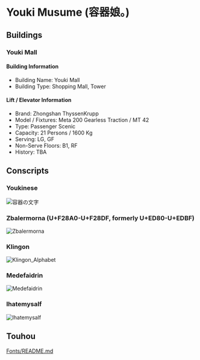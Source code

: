 # Youki Musume (容器娘。)
## Buildings
### Youki Mall
#### Building Information
- Building Name: Youki Mall
- Building Type: Shopping Mall, Tower
#### Lift / Elevator Information
- Brand: Zhongshan ThyssenKrupp
- Model / Fixtures: Meta 200 Gearless Traction / MT 42
- Type: Passenger Scenic
- Capacity: 21 Persons / 1600 Kg
- Serving: LG, GF
- Non-Serve Floors: B1, RF
- History: TBA
## Conscripts
### Youkinese
![容器の文字](https://github.com/user-attachments/assets/0ef3d914-0078-4960-8178-82f8e21bca74)
### Zbalermorna (U+F28A0-U+F28DF, formerly U+ED80-U+EDBF)
![Zbalermorna](https://github.com/user-attachments/assets/73e2015a-00da-43d5-8919-7d4c3837dd8a)
### Klingon
![Klingon_Alphabet](https://github.com/user-attachments/assets/6f8e0f03-17ea-4310-899a-d7ea9dde085f)
### Medefaidrin
![Medefaidrin](https://github.com/user-attachments/assets/217d43b4-6240-43c4-aa94-68a54697c660)
### Ihatemysalf
![Ihatemysalf](https://github.com/user-attachments/assets/2dc2e6cc-6123-4ec7-9352-495ff31df874)
## Touhou
[Fonts/README.md](https://github.com/RebeccaRGB/emojifont-touhou/blob/6e12be0ec6f82fe6f848c94107951f818d5733b5/README.md)
